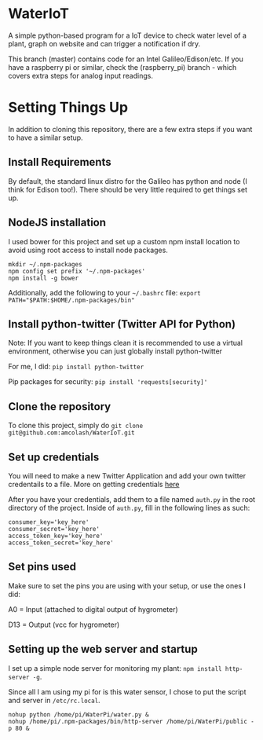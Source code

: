 # WaterIoT
A simple python-based program for a IoT device to check water level of a plant, graph on website and can trigger a notification if dry.

This branch (master) contains code for an Intel Galileo/Edison/etc. If you have a raspberry pi or similar, check the (raspberry_pi) branch - which covers extra steps for analog input readings.

# Setting Things Up
In addition to cloning this repository, there are a few extra steps if you want to have a similar setup.

## Install Requirements
By default, the standard linux distro for the Galileo has python and node (I think for Edison too!). There should be very little required to get things set up.

## NodeJS installation
I used bower for this project and set up a custom npm install location to avoid using root access to install node packages.
```
mkdir ~/.npm-packages
npm config set prefix '~/.npm-packages'
npm install -g bower
```

Additionally, add the following to your `~/.bashrc` file: `export PATH="$PATH:$HOME/.npm-packages/bin"`

## Install python-twitter (Twitter API for Python)
Note: If you want to keep things clean it is recommended to use a virtual environment, otherwise you can just globally install python-twitter

For me, I did: `pip install python-twitter`

Pip packages for security: `pip install 'requests[security]'`

## Clone the repository
To clone this project, simply do `git clone git@github.com:amcolash/WaterIoT.git`

## Set up credentials
You will need to make a new Twitter Application and add your own twitter credentails to a file. More on getting credentials [here](https://dev.twitter.com/oauth/overview/application-owner-access-tokens)

After you have your credentials, add them to a file named `auth.py` in the root directory of the project. Inside of `auth.py`, fill in the following lines as such:

```
consumer_key='key_here'
consumer_secret='key_here'
access_token_key='key_here'
access_token_secret='key_here'
```

## Set pins used
Make sure to set the pins you are using with your setup, or use the ones I did:

A0 = Input (attached to digital output of hygrometer)

D13 = Output (vcc for hygrometer)

## Setting up the web server and startup
I set up a simple node server for monitoring my plant: `npm install http-server -g`.

Since all I am using my pi for is this water sensor, I chose to put the script and server in `/etc/rc.local`.

```
nohup python /home/pi/WaterPi/water.py &
nohup /home/pi/.npm-packages/bin/http-server /home/pi/WaterPi/public -p 80 &
```
